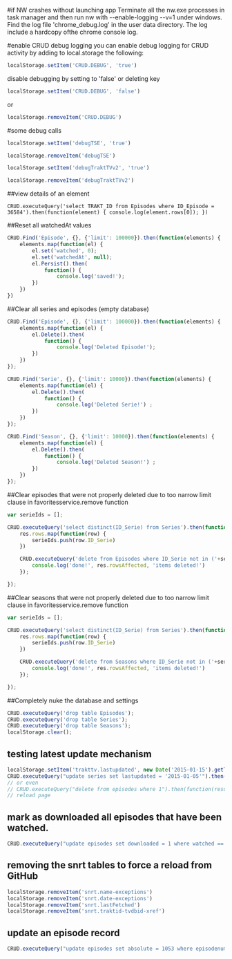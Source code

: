 #if NW crashes without launching app
 Terminate all the nw.exe processes in task manager and then run nw with --enable-logging --v=1 under windows.
 Find the log file 'chrome_debug.log' in the user data directory.
 The log include a hardcopy ofthe chrome console log.

#enable CRUD debug logging
you can enable debug logging for CRUD activity by adding to local.storage the following:
```javascript
localStorage.setItem('CRUD.DEBUG', 'true')
```
disable debugging by setting to 'false' or deleting key
```javascript
localStorage.setItem('CRUD.DEBUG', 'false')
```
or
```javascript
localStorage.removeItem('CRUD.DEBUG')
```

#some debug calls
```javascript
localStorage.setItem('debugTSE', 'true')
```
```javascript
localStorage.removeItem('debugTSE')
```
```javascript
localStorage.setItem('debugTraktTVv2', 'true')
```
```javascript
localStorage.removeItem('debugTraktTVv2')
```
##view details of an element
```
CRUD.executeQuery('select TRAKT_ID from Episodes where ID_Episode = 36584').then(function(element) { console.log(element.rows[0]); })
```

##Reset all watchedAt values
```javascript
CRUD.Find('Episode', {}, {'limit': 100000}).then(function(elements) {
    elements.map(function(el) {
        el.set('watched', 0);
        el.set('watchedAt', null);
        el.Persist().then(
            function() {
                console.log('saved!');
        })
    })
})
```

##Clear all series and episodes (empty database)

```javascript
CRUD.Find('Episode', {}, {'limit': 100000}).then(function(elements) {
    elements.map(function(el) {
        el.Delete().then(
            function() {
                console.log('Deleted Episode!');
        })
    })
});

CRUD.Find('Serie', {}, {'limit': 10000}).then(function(elements) {
    elements.map(function(el) {
        el.Delete().then(
            function() {
                console.log('Deleted Serie!') ;
        })
    })
});

CRUD.Find('Season', {}, {'limit': 10000}).then(function(elements) {
    elements.map(function(el) {
        el.Delete().then(
            function() {
                console.log('Deleted Season!') ;
        })
    })
});
```

##Clear episodes that were not properly deleted due to too narrow limit clause in favoritesservice.remove function
```javascript
var serieIds = [];

CRUD.executeQuery('select distinct(ID_Serie) from Series').then(function(res) {
    res.rows.map(function(row) {
        serieIds.push(row.ID_Serie)
    })

    CRUD.executeQuery('delete from Episodes where ID_Serie not in ('+serieIds.join(',')+') ').then(function(res) {
        console.log('done!', res.rowsAffected, 'items deleted!')
    });

});
```

##Clear seasons that were not properly deleted due to too narrow limit clause in favoritesservice.remove function
```javascript
var serieIds = [];

CRUD.executeQuery('select distinct(ID_Serie) from Series').then(function(res) {
    res.rows.map(function(row) {
        serieIds.push(row.ID_Serie)
    })

    CRUD.executeQuery('delete from Seasons where ID_Serie not in ('+serieIds.join(',')+') ').then(function(res) {
        console.log('done!', res.rowsAffected, 'items deleted!')
    });

});
```

##Completely nuke the database and settings

```javascript
CRUD.executeQuery('drop table Episodes');
CRUD.executeQuery('drop table Series');
CRUD.executeQuery('drop table Seasons');
localStorage.clear();
```

## testing latest update mechanism

```javascript
localStorage.setItem('trakttv.lastupdated', new Date('2015-01-15').getTime())
CRUD.executeQuery("update series set lastupdated = '2015-01-05'").then(function(result) { console.log(result); })
// or even
// CRUD.executeQuery("delete from episodes where 1").then(function(result) { console.log(result); })
// reload page
```
## mark as downloaded all episodes that have been watched.

```javascript
CRUD.executeQuery("update episodes set downloaded = 1 where watched == 1").then(function(result) { console.log(result); })
```

## removing the snrt tables to force a reload from GitHub

```javascript
localStorage.removeItem('snrt.name-exceptions')
localStorage.removeItem('snrt.date-exceptions')
localStorage.removeItem('snrt.lastFetched')
localStorage.removeItem('snrt.traktid-tvdbid-xref')
```

## update an episode record
```javascript
CRUD.executeQuery("update episodes set absolute = 1053 where episodenumber == 1053 and seasonnumber == 21").then(function(result) { console.log(result); })
```

